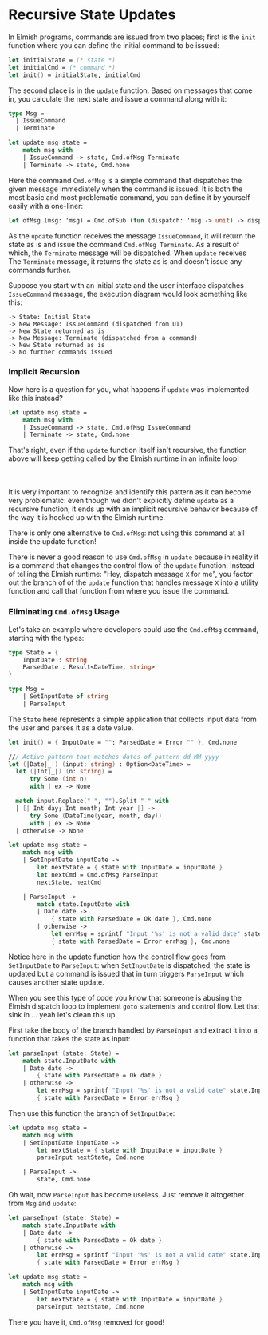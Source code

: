 # Recursive State Updates

In Elmish programs, commands are issued from two places; first is the `init` function where you can define the initial command to be issued:
```fsharp
let initialState = (* state *)
let initialCmd = (* command *)
let init() = initialState, initialCmd
```
The second place is in the `update` function. Based on messages that come in, you calculate the next state and issue a command along with it:
```fsharp
type Msg =
  | IssueCommand
  | Terminate

let update msg state =
    match msg with
    | IssueCommand -> state, Cmd.ofMsg Terminate
    | Terminate -> state, Cmd.none
```
Here the command `Cmd.ofMsg` is a simple command that dispatches the given message immediately when the command is issued. It is both the most basic and most problematic command, you can define it by yourself easily with a one-liner:
```ocaml
let ofMsg (msg: 'msg) = Cmd.ofSub (fun (dispatch: 'msg -> unit) -> dispatch msg)
```

As the `update` function receives the message `IssueCommand`, it will return the state as is and issue the command `Cmd.ofMsg Terminate`. As a result of which, the `Terminate` message will be dispatched. When `update` receives The `Terminate` message, it returns the state as is and doesn't issue any commands further.

Suppose you start with an initial state and the user interface dispatches `IssueCommand` message, the execution diagram would look something like this:
```
-> State: Initial State
-> New Message: IssueCommand (dispatched from UI)
-> New State returned as is
-> New Message: Terminate (dispatched from a command)
-> New State returned as is
-> No further commands issued
```

### Implicit Recursion

Now here is a question for you, what happens if `update` was implemented like this instead?
```fsharp {highlight: [3]}
let update msg state =
    match msg with
    | IssueCommand -> state, Cmd.ofMsg IssueCommand
    | Terminate -> state, Cmd.none
```
That's right, even if the `update` function itself isn't recursive, the function above will keep getting called by the Elmish runtime in an infinite loop!


<div style="width:100%; margin-top:50px;margin-bottom:50px;">
  <div style="margin: 0 auto; width:65%;">
    <resolved-image source="/images/commands/infinite-recursion.png" />
  </div>
</div>

It is very important to recognize and identify this pattern as it can become very problematic: even though we didn't explicitly define `update` as a recursive function, it ends up with an implicit recursive behavior because of the way it is hooked up with the Elmish runtime.

There is only one alternative to `Cmd.ofMsg`: not using this command at all inside the update function!

There is never a good reason to use `Cmd.ofMsg` in `update` because in reality it is a command that changes the control flow of the `update` function. Instead of telling the Elmish runtime: "Hey, dispatch message `X` for me", you factor out the branch of of the `update` function that handles message `X` into a utility function and call that function from where you issue the command.

### Eliminating `Cmd.ofMsg` Usage

Let's take an example where developers could use the `Cmd.ofMsg` command, starting with the types:
```fsharp
type State = {
    InputDate : string
    ParsedDate : Result<DateTime, string>
}

type Msg =
    | SetInputDate of string
    | ParseInput
```
The `State` here represents a simple application that collects input data from the user and parses it as a date value.
```fsharp {highlight: [19]}
let init() = { InputDate = ""; ParsedDate = Error "" }, Cmd.none

/// Active pattern that matches dates of pattern dd-MM-yyyy
let (|Date|_|) (input: string) : Option<DateTime> =
  let (|Int|_|) (n: string) =
      try Some (int n)
      with | ex -> None

  match input.Replace(" ", "").Split "-" with
  | [| Int day; Int month; Int year |] ->
      try Some (DateTime(year, month, day))
      with | ex -> None
  | otherwise -> None

let update msg state =
    match msg with
    | SetInputDate inputDate ->
        let nextState = { state with InputDate = inputDate }
        let nextCmd = Cmd.ofMsg ParseInput
        nextState, nextCmd

    | ParseInput ->
        match state.InputDate with
        | Date date ->
            { state with ParsedDate = Ok date }, Cmd.none
        | otherwise ->
            let errMsg = sprintf "Input '%s' is not a valid date" state.InputDate
            { state with ParsedDate = Error errMsg }, Cmd.none
```
Notice here in the update function how the control flow goes from `SetInputDate` to `ParseInput`: when `SetInputDate` is dispatched, the state is updated but a command is issued that in turn triggers `ParseInput` which causes another state update.

When you see this type of code you know that someone is abusing the Elmish dispatch loop to implement `goto` statements and control flow. Let that sink in ... yeah let's clean this up.

First take the body of the branch handled by `ParseInput` and extract it into a function that takes the state as input:
```fsharp
let parseInput (state: State) =
    match state.InputDate with
    | Date date ->
        { state with ParsedDate = Ok date }
    | otherwise ->
        let errMsg = sprintf "Input '%s' is not a valid date" state.InputDate
        { state with ParsedDate = Error errMsg }
```
Then use this function the branch of `SetInputDate`:
```fsharp {highlight: [5]}
let update msg state =
    match msg with
    | SetInputDate inputDate ->
        let nextState = { state with InputDate = inputDate }
        parseInput nextState, Cmd.none

    | ParseInput ->
        state, Cmd.none
```
Oh wait, now `ParseInput` has become useless. Just remove it altogether from `Msg` and `update`:
```fsharp
let parseInput (state: State) =
    match state.InputDate with
    | Date date ->
        { state with ParsedDate = Ok date }
    | otherwise ->
        let errMsg = sprintf "Input '%s' is not a valid date" state.InputDate
        { state with ParsedDate = Error errMsg }

let update msg state =
    match msg with
    | SetInputDate inputDate ->
        let nextState = { state with InputDate = inputDate }
        parseInput nextState, Cmd.none
```
There you have it, `Cmd.ofMsg` removed for good!